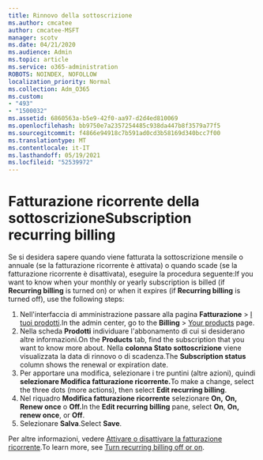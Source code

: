 ```yaml
---
title: Rinnovo della sottoscrizione
ms.author: cmcatee
author: cmcatee-MSFT
manager: scotv
ms.date: 04/21/2020
ms.audience: Admin
ms.topic: article
ms.service: o365-administration
ROBOTS: NOINDEX, NOFOLLOW
localization_priority: Normal
ms.collection: Adm_O365
ms.custom:
- "493"
- "1500032"
ms.assetid: 6860563a-b5e9-42f0-aa97-d2d4ed810069
ms.openlocfilehash: bb9750e7a2357254485c938da447b8f3579a77f5
ms.sourcegitcommit: f4866e94918c7b591ad0cd3b58169d340bcc7f00
ms.translationtype: MT
ms.contentlocale: it-IT
ms.lasthandoff: 05/19/2021
ms.locfileid: "52539972"
---
```

# <a name="subscription-recurring-billing"></a><span data-ttu-id="fa501-102">Fatturazione ricorrente della sottoscrizione</span><span class="sxs-lookup"><span data-stu-id="fa501-102">Subscription recurring billing</span></span>

<span data-ttu-id="fa501-103">Se si desidera sapere quando viene fatturata la  sottoscrizione mensile o annuale (se la fatturazione  ricorrente è attivata) o quando scade (se la fatturazione ricorrente è disattivata), eseguire la procedura seguente:</span><span class="sxs-lookup"><span data-stu-id="fa501-103">If you want to know when your monthly or yearly subscription is billed (if **Recurring billing** is turned on) or when it expires (if **Recurring billing** is turned off), use the following steps:</span></span>
  
1. <span data-ttu-id="fa501-104">Nell'interfaccia di amministrazione passare alla pagina **Fatturazione** \> [I tuoi prodotti](https://go.microsoft.com/fwlink/p/?linkid=842054).</span><span class="sxs-lookup"><span data-stu-id="fa501-104">In the admin center, go to the **Billing** \> [Your products](https://go.microsoft.com/fwlink/p/?linkid=842054) page.</span></span>
2. <span data-ttu-id="fa501-105">Nella scheda **Prodotti** individuare l'abbonamento di cui si desiderano altre informazioni.</span><span class="sxs-lookup"><span data-stu-id="fa501-105">On the **Products** tab, find the subscription that you want to know more about.</span></span> <span data-ttu-id="fa501-106">Nella **colonna Stato sottoscrizione** viene visualizzata la data di rinnovo o di scadenza.</span><span class="sxs-lookup"><span data-stu-id="fa501-106">The **Subscription status** column shows the renewal or expiration date.</span></span>
3. <span data-ttu-id="fa501-107">Per apportare una modifica, selezionare i tre puntini (altre azioni), quindi **selezionare Modifica fatturazione ricorrente.**</span><span class="sxs-lookup"><span data-stu-id="fa501-107">To make a change, select the three dots (more actions), then select **Edit recurring billing**.</span></span>
4. <span data-ttu-id="fa501-108">Nel riquadro **Modifica fatturazione ricorrente** selezionare **On,** **On, Renew once** o **Off.**</span><span class="sxs-lookup"><span data-stu-id="fa501-108">In the **Edit recurring billing** pane, select **On**, **On, renew once**, or **Off**.</span></span>
5. <span data-ttu-id="fa501-109">Selezionare **Salva**.</span><span class="sxs-lookup"><span data-stu-id="fa501-109">Select **Save**.</span></span>

<span data-ttu-id="fa501-110">Per altre informazioni, vedere [Attivare o disattivare la fatturazione ricorrente](/microsoft-365/commerce/subscriptions/renew-your-subscription).</span><span class="sxs-lookup"><span data-stu-id="fa501-110">To learn more, see [Turn recurring billing off or on](/microsoft-365/commerce/subscriptions/renew-your-subscription).</span></span>